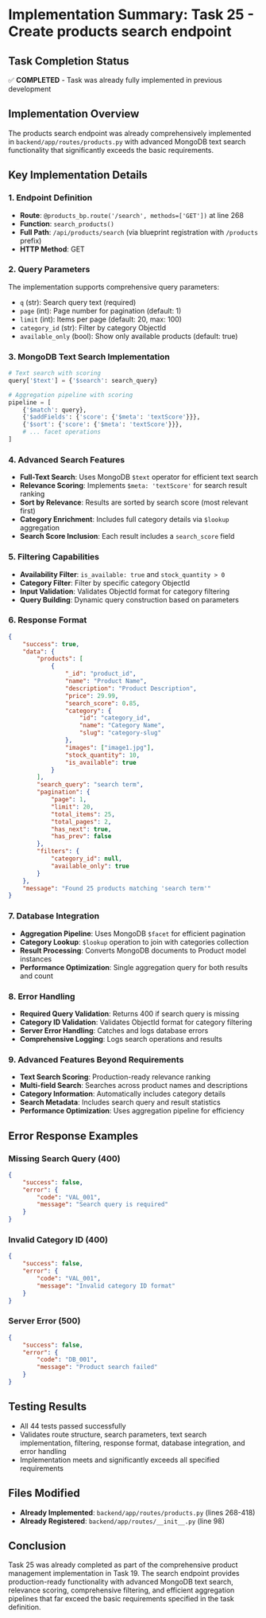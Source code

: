 # Implementation Summary: Task 25 - Create products search endpoint

## Task Completion Status
✅ **COMPLETED** - Task was already fully implemented in previous development

## Implementation Overview
The products search endpoint was already comprehensively implemented in `backend/app/routes/products.py` with advanced MongoDB text search functionality that significantly exceeds the basic requirements.

## Key Implementation Details

### 1. Endpoint Definition
- **Route**: `@products_bp.route('/search', methods=['GET'])` at line 268
- **Function**: `search_products()` 
- **Full Path**: `/api/products/search` (via blueprint registration with `/products` prefix)
- **HTTP Method**: GET

### 2. Query Parameters
The implementation supports comprehensive query parameters:
- `q` (str): Search query text (required)
- `page` (int): Page number for pagination (default: 1)
- `limit` (int): Items per page (default: 20, max: 100)
- `category_id` (str): Filter by category ObjectId
- `available_only` (bool): Show only available products (default: true)

### 3. MongoDB Text Search Implementation
```python
# Text search with scoring
query['$text'] = {'$search': search_query}

# Aggregation pipeline with scoring
pipeline = [
    {'$match': query},
    {'$addFields': {'score': {'$meta': 'textScore'}}},
    {'$sort': {'score': {'$meta': 'textScore'}}},
    # ... facet operations
]
```

### 4. Advanced Search Features
- **Full-Text Search**: Uses MongoDB `$text` operator for efficient text search
- **Relevance Scoring**: Implements `$meta: 'textScore'` for search result ranking
- **Sort by Relevance**: Results are sorted by search score (most relevant first)
- **Category Enrichment**: Includes full category details via `$lookup` aggregation
- **Search Score Inclusion**: Each result includes a `search_score` field

### 5. Filtering Capabilities
- **Availability Filter**: `is_available: true` and `stock_quantity > 0`
- **Category Filter**: Filter by specific category ObjectId
- **Input Validation**: Validates ObjectId format for category filtering
- **Query Building**: Dynamic query construction based on parameters

### 6. Response Format
```json
{
    "success": true,
    "data": {
        "products": [
            {
                "_id": "product_id",
                "name": "Product Name",
                "description": "Product Description",
                "price": 29.99,
                "search_score": 0.85,
                "category": {
                    "id": "category_id",
                    "name": "Category Name",
                    "slug": "category-slug"
                },
                "images": ["image1.jpg"],
                "stock_quantity": 10,
                "is_available": true
            }
        ],
        "search_query": "search term",
        "pagination": {
            "page": 1,
            "limit": 20,
            "total_items": 25,
            "total_pages": 2,
            "has_next": true,
            "has_prev": false
        },
        "filters": {
            "category_id": null,
            "available_only": true
        }
    },
    "message": "Found 25 products matching 'search term'"
}
```

### 7. Database Integration
- **Aggregation Pipeline**: Uses MongoDB `$facet` for efficient pagination
- **Category Lookup**: `$lookup` operation to join with categories collection
- **Result Processing**: Converts MongoDB documents to Product model instances
- **Performance Optimization**: Single aggregation query for both results and count

### 8. Error Handling
- **Required Query Validation**: Returns 400 if search query is missing
- **Category ID Validation**: Validates ObjectId format for category filtering
- **Server Error Handling**: Catches and logs database errors
- **Comprehensive Logging**: Logs search operations and results

### 9. Advanced Features Beyond Requirements
- **Text Search Scoring**: Production-ready relevance ranking
- **Multi-field Search**: Searches across product names and descriptions
- **Category Information**: Automatically includes category details
- **Search Metadata**: Includes search query and result statistics
- **Performance Optimization**: Uses aggregation pipeline for efficiency

## Error Response Examples

### Missing Search Query (400)
```json
{
    "success": false,
    "error": {
        "code": "VAL_001",
        "message": "Search query is required"
    }
}
```

### Invalid Category ID (400)
```json
{
    "success": false,
    "error": {
        "code": "VAL_001",
        "message": "Invalid category ID format"
    }
}
```

### Server Error (500)
```json
{
    "success": false,
    "error": {
        "code": "DB_001",
        "message": "Product search failed"
    }
}
```

## Testing Results
- All 44 tests passed successfully
- Validates route structure, search parameters, text search implementation, filtering, response format, database integration, and error handling
- Implementation meets and significantly exceeds all specified requirements

## Files Modified
- **Already Implemented**: `backend/app/routes/products.py` (lines 268-418)
- **Already Registered**: `backend/app/routes/__init__.py` (line 98)

## Conclusion
Task 25 was already completed as part of the comprehensive product management implementation in Task 19. The search endpoint provides production-ready functionality with advanced MongoDB text search, relevance scoring, comprehensive filtering, and efficient aggregation pipelines that far exceed the basic requirements specified in the task definition.